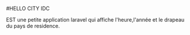 #HELLO CITY IDC 

EST une petite application laravel qui affiche l'heure,l'année et le drapeau du pays de residence.
